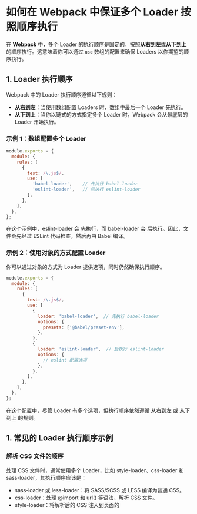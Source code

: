 # 如何在 Webpack 中保证多个 Loader 按照顺序执行

在 **Webpack** 中，多个 Loader 的执行顺序是固定的，按照**从右到左**或**从下到上**的顺序执行。这意味着你可以通过 `use` 数组的配置来确保 Loaders 以你期望的顺序执行。

## 1. Loader 执行顺序

Webpack 中的 Loader 执行顺序遵循以下规则：
- **从右到左**：当使用数组配置 Loaders 时，数组中最后一个 Loader 先执行。
- **从下到上**：当你以链式的方式指定多个 Loader 时，Webpack 会从最底层的 Loader 开始执行。

### 示例 1：数组配置多个 Loader

```javascript
module.exports = {
  module: {
    rules: [
      {
        test: /\.js$/,
        use: [
          'babel-loader',    // 先执行 babel-loader
          'eslint-loader',   // 后执行 eslint-loader
        ],
      },
    ],
  },
};
```
在这个示例中，eslint-loader 会 先执行，而 babel-loader 会 后执行。因此，文件会先经过 ESLint 代码检查，然后再由 Babel 编译。
### 示例 2：使用对象的方式配置 Loader
你可以通过对象的方式为 Loader 提供选项，同时仍然确保执行顺序。
```js
module.exports = {
  module: {
    rules: [
      {
        test: /\.js$/,
        use: [
          {
            loader: 'babel-loader',  // 先执行 babel-loader
            options: {
              presets: ['@babel/preset-env'],
            },
          },
          {
            loader: 'eslint-loader',  // 后执行 eslint-loader
            options: {
              // eslint 配置选项
            },
          },
        ],
      },
    ],
  },
};

```
在这个配置中，尽管 Loader 有多个选项，但执行顺序依然遵循 从右到左 或 从下到上 的规则。

## 1. 常见的 Loader 执行顺序示例
### 解析 CSS 文件的顺序
处理 CSS 文件时，通常使用多个 Loader，比如 style-loader、css-loader 和 sass-loader，其执行顺序应该是：

- sass-loader 或 less-loader：将 SASS/SCSS 或 LESS 编译为普通 CSS。
- css-loader：处理 @import 和 url() 等语法，解析 CSS 文件。
- style-loader：将解析后的 CSS 注入到页面的 <style> 标签中。
```js
module.exports = {
  module: {
    rules: [
      {
        test: /\.scss$/,
        use: [
          'style-loader',    // 最后执行，将 CSS 注入到页面
          'css-loader',      // 解析 CSS 文件
          'sass-loader',     // 首先将 SCSS 编译成 CSS
        ],
      },
    ],
  },
};

```
在这个示例中，sass-loader 会 先执行，将 SCSS 编译为 CSS，然后 css-loader 解析 CSS 文件，最后 style-loader 将样式注入到页面中。
## 总结
- 在 Webpack 中，多个 Loader 的执行顺序为 从右到左 或 从下到上。
- 使用 use 数组可以明确定义 Loaders 的顺序。
- 当需要配置 Loader 选项时，可以使用对象形式，但执行顺序依然遵循从右到左的规则。


